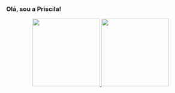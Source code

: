 ### Olá, sou a Priscila!

<div align="center">
  <a href="https://github.com/pri-nogueira">
  <img height="180em" src="https://github-readme-stats.vercel.app/api?username=pri-nogueira&show_icons=true&theme=radical&include_all_commits=true&count_private=true"/>
  <img height="180em" src="https://github-readme-stats.vercel.app/api/top-langs/?username=pri-nogueira&layout=compact&langs_count=7&theme=radical"/
</div>
